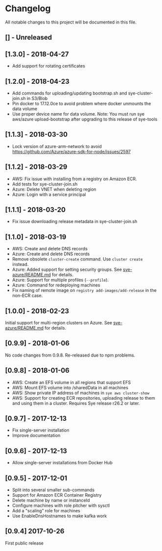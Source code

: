 # Changelog

All notable changes to this project will be documented in this file.

## [] - Unreleased

## [1.3.0] - 2018-04-27

* Add support for rotating certificates

## [1.2.0] - 2018-04-23

* Add commands for uploading/updating bootstrap.sh and sye-cluster-join.sh in S3/Blob
* Pin docker to 17.12.0ce to avoid problem where docker unmounts the data volume
* Use proper device name for data volume. Note: You must run sye aws/azure upload-bootstrap after upgrading to this release of sye-tools

## [1.1.3] - 2018-03-30

* Lock version of azure-arm-network to avoid https://github.com/Azure/azure-sdk-for-node/issues/2597

## [1.1.2] - 2018-03-29

* AWS: Fix issue with installing from a registry on Amazon ECR.
* Add tests for sye-cluster-join.sh
* Azure: Delete VNET when deleting region
* Azure: Login with a service principal

## [1.1.1] - 2018-03-20

* Fix issue downloading release metadata in sye-cluster-join.sh

## [1.1.0] - 2018-03-19

* AWS: Create and delete DNS records
* Azure: Create and delete DNS records
* Remove obsolete `cluster-create` command. Use `cluster create` instead.
* Azure: Added support for setting security groups. See [sye-azure/README.md](sye-azure/README.md) for details.
* Azure: Support for multiple profiles (`--profile`).
* Azure: Command for redeploying machines
* Fix naming of remote image on `registry add-images/add-release` in the non-ECR case.

## [1.0.0] - 2018-02-23

Initial support for multi-region clusters on Azure. See [sye-azure/README.md](sye-azure/README.md) for details.

## [0.9.9] - 2018-01-06

No code changes from 0.9.8. Re-released due to npm problems.

## [0.9.8] - 2018-01-06

* AWS: Create an EFS volume in all regions that support EFS
* AWS: Mount EFS volume into /sharedData in all machines
* AWS: Show private IP address of machines in `sye aws cluster-show`
* AWS: Support for creating ECR repositories, uploading release to them
  and using them in a cluster. Requires Sye release r26.2 or later.

## [0.9.7] - 2017-12-13

* Fix single-server installation
* Improve documentation

## [0.9.6] - 2017-12-13

* Allow single-server installations from Docker Hub

## [0.9.5] - 2017-12-01

* Split into several smaller sub-commands
* Support for Amazon ECR Container Registry
* Delete machine by name or instanceId
* Configure machines with role pitcher with sysctl
* Add a "scaling" role for machines
* Use EnableDnsHostnames to make kafka work

## [0.9.4] 2017-10-26

First public release
